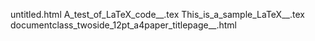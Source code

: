untitled.html
A_test_of_LaTeX_code__.tex
This_is_a_sample_LaTeX__.tex
documentclass_twoside_12pt_a4paper_titlepage__.html